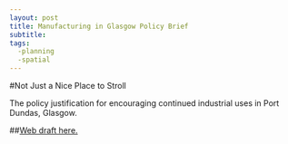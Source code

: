 ```yaml
---
layout: post
title: Manufacturing in Glasgow Policy Brief
subtitle: 
tags:
  -planning
  -spatial
---
```


#Not Just a Nice Place to Stroll

The policy justification for encouraging continued industrial uses in Port Dundas, Glasgow.


##[Web draft here.](http://www.mccartin.info/industrial-port-dundas/)